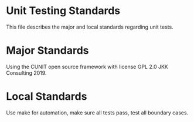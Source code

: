 # Unit Testing Standards

This file describes the major and local standards regarding unit tests.

# Major Standards

Using the CUNIT open source framework with license GPL 2.0 JKK Consulting 2019.

# Local Standards

Use make for automation, make sure all tests pass, test all boundary cases.